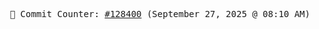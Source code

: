 <p align="center">
    <samp>
        📮 Commit Counter: <a href="https://github.com/Javascript-void0/Javascript-void0/commits/main">#128400</a> (September 27, 2025 @ 08:10 AM)
    </samp>
</p>